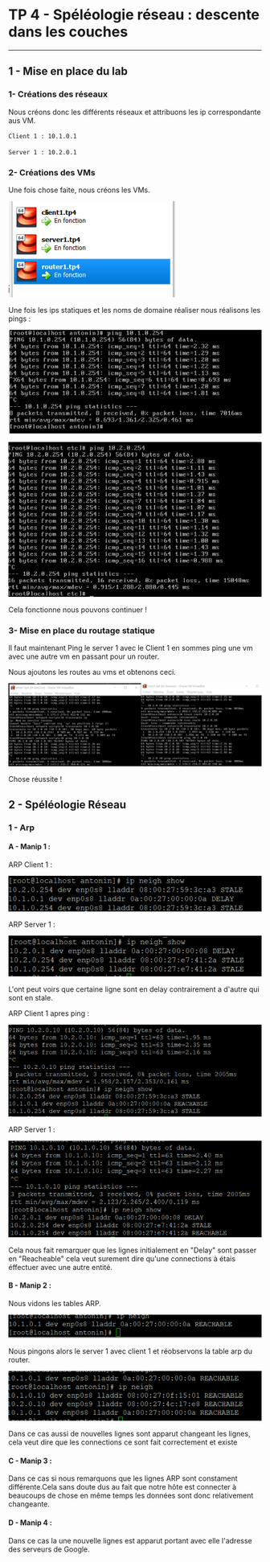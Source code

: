 # TP 4 - Spéléologie réseau : descente dans les couches #

***

## 1 - Mise en place du lab

### 1- Créations des réseaux

Nous créons donc les différents réseaux et attribuons les ip correspondante aus VM.
````
Client 1 : 10.1.0.1

Server 1 : 10.2.0.1
````

### 2- Créations des VMs 

Une fois chose faite, nous créons les VMs.

![](https://github.com/AntoninDemaneche/CCNA/blob/master/TP%204/Image/opperationnel.png?raw=true)

Une fois les ips statiques et les noms de domaine réaliser nous réalisons les pings :

![](https://github.com/AntoninDemaneche/CCNA/blob/master/TP%204/Image/Ping%20client%20rooter.png?raw=true)

![](https://github.com/AntoninDemaneche/CCNA/blob/master/TP%204/Image/ping%20server%20rooter.png?raw=true)

Cela fonctionne nous pouvons continuer !

### 3- Mise en place du routage statique

Il faut maintenant Ping le server 1 avec le Client 1 en sommes ping une vm avec une autre vm en passant pour un router.

Nous ajoutons les routes au vms et obtenons ceci.

![](https://github.com/AntoninDemaneche/CCNA/blob/master/TP%204/Image/Ping%20entre%20vm.png?raw=true)

Chose réussite !

## 2 - Spéléologie Réseau 

### 1 - Arp 

#### A - Manip 1 : 
ARP Client 1 :

![](https://github.com/AntoninDemaneche/CCNA/blob/master/TP%204/Image/tablearpclien1.png?raw=true)

ARP Server 1 : 

![](https://github.com/AntoninDemaneche/CCNA/blob/master/TP%204/Image/tablearpclien2.png?raw=true)

L'ont peut voirs que certaine ligne sont en delay contrairement a d'autre qui sont en stale.

ARP Client 1 apres ping :

![](https://github.com/AntoninDemaneche/CCNA/blob/master/TP%204/Image/arppostpingCLIEN.png?raw=true)

ARP Server 1 : 

![](https://github.com/AntoninDemaneche/CCNA/blob/master/TP%204/Image/appostpingSERVER.png?raw=true)

Cela nous fait remarquer que les lignes initialement en "Delay" sont passer en "Reacheable" cela veut surement dire qu'une connections à étais éffectuer avec une autre entité.

#### B - Manip 2 : 

Nous vidons les tables ARP.

![](https://github.com/AntoninDemaneche/CCNA/blob/master/TP%204/Image/vidageroter.png?raw=true)

Nous pingons alors le server 1 avec client 1 et réobservons la table arp du router.

![](https://github.com/AntoninDemaneche/CCNA/blob/master/TP%204/Image/roterapresvidageetping.png?raw=true)

Dans ce cas aussi de nouvelles lignes sont apparut changeant les lignes, cela veut dire que les connections ce sont fait correctement et existe


#### C - Manip 3 :

Dans ce cas si nous remarquons que les lignes ARP sont constament différente.Cela sans doute dus au fait que notre hôte est connecter à beaucoups de chose en même temps les données sont donc relativement changeante.

#### D - Manip 4 : 
Dans ce cas la une nouvelle lignes est apparut portant avec elle l'adresse des serveurs de Google.
